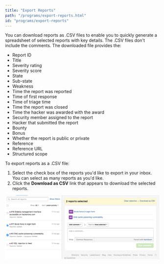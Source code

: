 ```yaml
---
title: "Export Reports"
path: "/programs/export-reports.html"
id: "programs/export-reports"
---
```


You can download reports as .CSV files to enable you to quickly generate a spreadsheet of selected reports with key details. The .CSV files don't include the comments. The downloaded file provides the:

* Report ID
* Title
* Severity rating
* Severity score
* State
* Sub-state
* Weakness
* Time the report was reported
* Time of first response
* Time of triage time
* Time the report was closed
* Time the hacker was awarded with the award
* Security member assigned to the report
* Hacker that submitted the report
* Bounty 
* Bonus
* Whether the report is public or private
* Reference
* Reference URL
* Structured scope

To export reports as a .CSV file:
1) Select the check box of the reports you'd like to export in your inbox. You can select as many reports as you'd like. 
2) Click the **Download as CSV** link that appears to download the selected reports. 

![export-reports](./images/export-reports.png)
